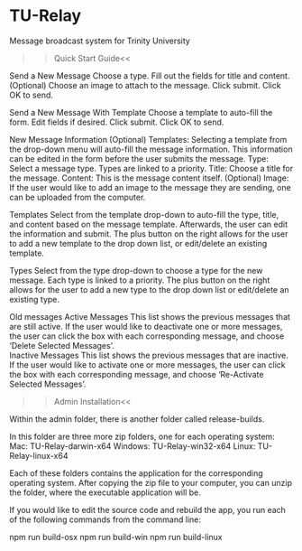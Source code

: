 # TU-Relay
Message broadcast system for Trinity University

>>Quick Start Guide<<

  Send a New Message
    Choose a type.
    Fill out the fields for title and content. 
    (Optional) Choose an image to attach to the message. 
    Click submit. 
    Click OK to send.

  Send a New Message With Template
   Choose a template to auto-fill the form. 
   Edit fields if desired. 
   Click submit. 
   Click OK to send.

  New Message Information
    (Optional) Templates: Selecting a template from the drop-down menu will auto-fill the message information. This information can be edited in the form before the user submits the message. 
    Type: Select a message type. Types are linked to a priority.
    Title: Choose a title for the message.
    Content: This is the message content itself. 
    (Optional) Image: If the user would like to add an image to the message they are sending, one can be uploaded from the computer. 

  Templates
    Select from the template drop-down to auto-fill the type, title, and content based on the message template. 
    Afterwards, the user can edit the information and submit. 
    The plus button on the right allows for the user to add a new template to the drop down list, or edit/delete an existing template.

  Types
    Select from the type drop-down to choose a type for the new message. Each type is linked to a priority.
    The plus button on the right allows for the user to add a new type to the drop down list or edit/delete an existing type.
  
  Old messages
    Active Messages
       This list shows the previous messages that are still active.
       If the user would like to deactivate one or more messages, the user can click the box with each corresponding message, and choose ‘Delete Selected Messages’.   
    Inactive Messages
       This list shows the previous messages that are inactive.
       If the user would like to activate one or more messages, the user can click the box with each corresponding message, and choose ‘Re-Activate Selected Messages’. 

>>Admin Installation<<

Within the admin folder, there is another folder called release-builds.

In this folder are three more zip folders, one for each operating system:
Mac: TU-Relay-darwin-x64
Windows: TU-Relay-win32-x64
Linux: TU-Relay-linux-x64

Each of these folders contains the application for the corresponding operating system. 
After copying the zip file to your computer, you can unzip the folder, where the executable application will be. 

If you would like to edit the source code and rebuild the app, you run each of the following commands from the command line:

npm run  build-osx
npm run build-win
npm run build-linux 
